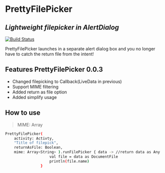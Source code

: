 # PrettyFilePicker
## _Lightweight filepicker in AlertDialog_

[![Build Status](https://travis-ci.org/joemccann/dillinger.svg?branch=master)](https://travis-ci.org/joemccann/dillinger)

PrettyFilePicker launches in a separate alert dialog box 
and you no longer have to catch the return file from the intent!

## Features PrettyFilePicker 0.0.3

- Changed filepicking to Callback(LiveData in previous)
- Support MIME filtering
- Added return as file option
- Added simplify usage

## How to use

> MIME: Array<String> 
```sh
PrettyFilePicker(
    activity: Activty, 
    "Title of filepick", 
    returnAsFile: Boolean, 
    mime: Array<String> ).runFilePicker { data -> //return data as Any
                    val file = data as DocumentFile
                    println(file.name)
                }
```
